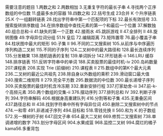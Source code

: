 需要注意的题目
1.两数之和
2.两数相加
3.无重复字符的最长子串
4.寻找两个正序数组的中位数
11.盛最多水的容器
18.四数之和
22.括号生成
23合并 K 个升序链表
25.K 个一组翻转链表
28.找出字符串中第一个匹配项的下标
32.最长有效括号
33.搜索旋转排序数组
34.在排序数组中查找元素的第一个和最后一个位置
37.解数独
40.组合总和-ii
41.缺失的第一个正数
42.接雨水
45.跳跃游戏 II
47.全排列 II
48.旋转图像
49.字母异位词分组
51.N 皇后
72.编辑距离
73.矩阵置零
76.最小覆盖子串
84.柱状图中最大的矩形
90.子集 II
96.不同的二叉搜索树
105.从前序与中序遍历序列构造二叉树
115.不同的子序列
124.二叉树中的最大路径和
128.最长连续序列
135.分发糖果
138.随机链表的复制
139.单词拆分
142.环形链表-ii
146.LRU 缓存
148.排序链表
151.反转字符串中的单词
188.买卖股票的最佳时机-iv
200.岛屿数量
207.课程表
208.实现 Trie (前缀树)
210.课程表 II
215.数组中的第K个最大元素
236.二叉树的最近公共祖先
238.除自身以外数组的乘积
239.滑动窗口最大值
240.搜索二维矩阵 II
279.完全平方数
295.数据流的中位数
300.最长递增子序列
309.买卖股票的最佳时机含冷冻期
332.重新安排行程
337.打家劫舍-iii
347.前-k-个高频元素
350.两个数组的交集-ii
376.摆动序列
377.排列总和 Ⅳ
392.判断子序列
394.字符串解码
406.根据身高重建队列
416.分割等和子集
435.无重叠区间
437.路径总和 III
438.找到字符串中所有字母异位词
450.删除二叉搜索树中的节点
474.一和零
491.非递减子序列
494.目标和
518.零钱兑换 II
560.和为 K 的子数组
572.另一棵树的子树
647.回文子串
654.最大二叉树
669.修剪二叉搜索树
738.单调递增的数字
763.划分字母区间
904.水果成篮
968.监控二叉树
994.腐烂的橘子
kama56.多重背包